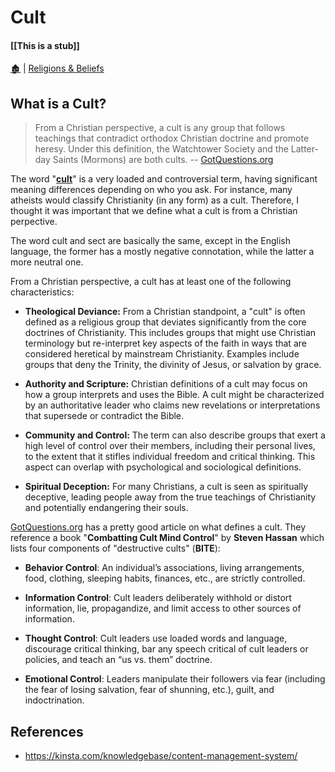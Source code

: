 # Cult

####  [[This is a stub]]

[🏚️](../README.md) | [Religions & Beliefs](/religions/index.md)

## What is a Cult?

> From a Christian perspective, a cult is any group that follows teachings that contradict orthodox Christian doctrine and promote heresy. Under this definition, the Watchtower Society and the Latter-day Saints (Mormons) are both cults.
-- [GotQuestions.org](https://www.gotquestions.org/sect-cult.html)

The word "**[cult](/vocab/index.md#c)**" is a very loaded and controversial term, having significant meaning differences depending on who you ask. For instance, many atheists would classify Christianity (in any form) as a cult. Therefore, I thought it was important that we define what a cult is from a Christian perpective.

The word cult and sect are basically the same, except in the English language, the former has a mostly negative connotation, while the latter a more neutral one.

From a Christian perspective, a cult has at least one of the following characteristics:

- **Theological Deviance:** From a Christian standpoint, a "cult" is often defined as a religious group that deviates significantly from the core doctrines of Christianity. This includes groups that might use Christian terminology but re-interpret key aspects of the faith in ways that are considered heretical by mainstream Christianity. Examples include groups that deny the Trinity, the divinity of Jesus, or salvation by grace.

- **Authority and Scripture:** Christian definitions of a cult may focus on how a group interprets and uses the Bible. A cult might be characterized by an authoritative leader who claims new revelations or interpretations that supersede or contradict the Bible.

- **Community and Control:** The term can also describe groups that exert a high level of control over their members, including their personal lives, to the extent that it stifles individual freedom and critical thinking. This aspect can overlap with psychological and sociological definitions.

- **Spiritual Deception:** For many Christians, a cult is seen as spiritually deceptive, leading people away from the true teachings of Christianity and potentially endangering their souls.


[GotQuestions.org](https://www.gotquestions.org/sect-cult.html) has a pretty good article on what defines a cult. They reference a book "**Combatting Cult Mind Control**" by **Steven Hassan** which lists four components of "destructive cults" (**BITE**):

- **Behavior Control**: An individual’s associations, living arrangements, food, clothing, sleeping habits, finances, etc., are strictly controlled.

- **Information Control**: Cult leaders deliberately withhold or distort information, lie, propagandize, and limit access to other sources of information.

- **Thought Control**: Cult leaders use loaded words and language, discourage critical thinking, bar any speech critical of cult leaders or policies, and teach an “us vs. them” doctrine.

- **Emotional Control**: Leaders manipulate their followers via fear (including the fear of losing salvation, fear of shunning, etc.), guilt, and indoctrination.


## References

- https://kinsta.com/knowledgebase/content-management-system/